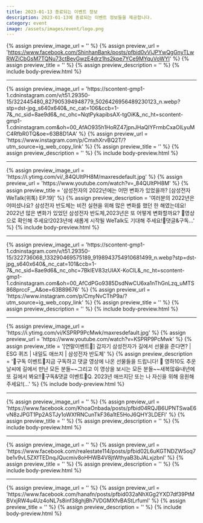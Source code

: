```yaml
---
title: 2023-01-13 종료되는 이벤트 정보
description: 2023-01-13에 종료되는 이벤트 정보들을 제공합니다.
category: event
image: /assets/images/event/logo.png
---
```

{% assign preview_image_url = '' %}
{% assign preview_url = 'https://www.facebook.com/ShinhanBank/posts/pfbid0vVjJPYwQgGnyTLwRWZiCbGsM7TQNu73ctBevGwzE4drz1hs2kpe7YCe9MYquVoWYl' %}
{% assign preview_title = '' %}
{% assign preview_description = '' %}
{% include body-preview.html %}
<hr>{% assign preview_image_url = 'https://scontent-gmp1-1.cdninstagram.com/v/t51.29350-15/322445480_827905394948779_5026426956489230123_n.webp?stp=dst-jpg_s640x640&amp;_nc_cat=106&amp;ccb=1-7&amp;_nc_sid=8ae9d6&amp;_nc_ohc=NqtPykapibsAX-tgOiK&amp;_nc_ht=scontent-gmp1-1.cdninstagram.com&amp;oh=00_AfAO935h1HoRZ47jpnJHaQIYFrmbCxaOILyuMC4RfbR0TQ&amp;oe=63B8D1AA' %}
{% assign preview_url = 'https://www.instagram.com/p/CmxhXrvBQ2T/?utm_source=ig_web_copy_link' %}
{% assign preview_title = '' %}
{% assign preview_description = '' %}
{% include body-preview.html %}
<hr>{% assign preview_image_url = 'https://i.ytimg.com/vi/_84QUItPH8M/maxresdefault.jpg' %}
{% assign preview_url = 'https://www.youtube.com/watch?v=_84QUItPH8M' %}
{% assign preview_title = '삼성전자의 2022년에는 어떤 변화가 있었을까? [삼성전자 WeTalk(위톡) EP.19]' %}
{% assign preview_description = '여러분의 2022년은 어떠셨나요? 삼성전자 반도체는 비전 실현을 위해 많은 변화를 했던 한 해였는데요! 2022년 많은 변화가 있었던 삼성전자 반도체,2023년은 또 어떻게 변화할까요? 🤗영상으로 확인해 주세요!2023년에 새롭게 시작될 WeTalk도 기대해 주세요!📢댓글&amp;구독...' %}
{% include body-preview.html %}
<hr>{% assign preview_image_url = 'https://scontent-gmp1-1.cdninstagram.com/v/t51.29350-15/322736068_133290469575189_9198943754910681499_n.webp?stp=dst-jpg_s640x640&amp;_nc_cat=101&amp;ccb=1-7&amp;_nc_sid=8ae9d6&amp;_nc_ohc=7BklEV83zUIAX-KoClL&amp;_nc_ht=scontent-gmp1-1.cdninstagram.com&amp;oh=00_AfCdPGo9385DsdNwCU6xa1nThGnLzq_uMTS868prccF__A&amp;oe=63B89676' %}
{% assign preview_url = 'https://www.instagram.com/p/CmyNvCThP9a/?utm_source=ig_web_copy_link' %}
{% assign preview_title = '' %}
{% assign preview_description = '' %}
{% include body-preview.html %}
<hr>{% assign preview_image_url = 'https://i.ytimg.com/vi/KSPRP9PcMwk/maxresdefault.jpg' %}
{% assign preview_url = 'https://www.youtube.com/watch?v=KSPRP9PcMwk' %}
{% assign preview_title = '[연말이벤트🎁] 갑자기 삼성전자가 길에서 선물을 준다면? | ESG 퀴즈 | 내일도 애쓰지 | 삼성전자 반도체' %}
{% assign preview_description = '📢구독 이벤트📢지금 구독하고 댓글 영상에 나온 선물들을 드립니다! 🎁 영하10도 추운 날씨에 길에서 만난 모든 분들~~그리고 이 영상을 보시는 모든 분들~~새복많😆내년에 또 길에서 봐요!!📢구독&amp;댓글 이벤트📢Q. 2023년 애쓰지단 또는 나 자신을 위해 응원해 주세요!(...' %}
{% include body-preview.html %}
<hr>{% assign preview_image_url = '' %}
{% assign preview_url = 'https://www.facebook.com/KhoaOnbada/posts/pfbid04RQJB6UPNTSwaE6vN8zJPGT1Pp2ASTJy1oWXfRNCunTkF36a1tE5HoJ6QHY3LDEFl' %}
{% assign preview_title = '' %}
{% assign preview_description = '' %}
{% include body-preview.html %}
<hr>{% assign preview_image_url = '' %}
{% assign preview_url = 'https://www.facebook.com/realestate114/posts/pfbid02L6uKGTNDZW5oq7be1v9vL5ZXfTEDnqJQucmiv8oHHWB4V8jtWthyaB3bJALxjzbnl' %}
{% assign preview_title = '' %}
{% assign preview_description = '' %}
{% include body-preview.html %}
<hr>{% assign preview_image_url = '' %}
{% assign preview_url = 'https://www.facebook.com/hanafn/posts/pfbid032aNhXGg2YXD7df39PtMBVxjRW4u4Uz4oNL7s8inf38ghjBh7VDGMXfvBAStLrfuml' %}
{% assign preview_title = '' %}
{% assign preview_description = '' %}
{% include body-preview.html %}